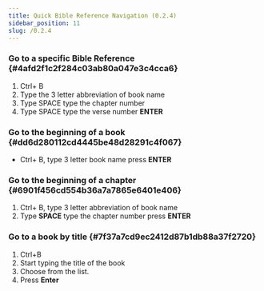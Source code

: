 ```yaml
---
title: Quick Bible Reference Navigation (0.2.4)
sidebar_position: 11
slug: /0.2.4
---
```




### Go to a specific Bible Reference {#4afd2f1c2f284c03ab80a047e3c4cca6}

1. Ctrl+ B
1. Type the 3 letter abbreviation of book name
1. Type SPACE type the chapter number
1. Type SPACE type the verse number **ENTER**

### Go to the beginning of a book {#dd6d280112cd4445be48d28291c4f067}

- Ctrl+ B, type 3 letter book name press **ENTER**

### Go to the beginning of a chapter[](https://manual.paratext.org/Video-summaries/Introduction/0.2.Navigation/0.2.4#go-to-the-beginning-of-a-chapter) {#6901f456cd554b36a7a7865e6401e406}

1. Ctrl+ B, type 3 letter abbreviation of book name
1. Type **SPACE** type the chapter number press **ENTER**

### Go to a book by title {#7f37a7cd9ec2412d87b1db88a37f2720}

1. Ctrl+B
1. Start typing the title of the book
1. Choose from the list.
1. Press **Enter**
